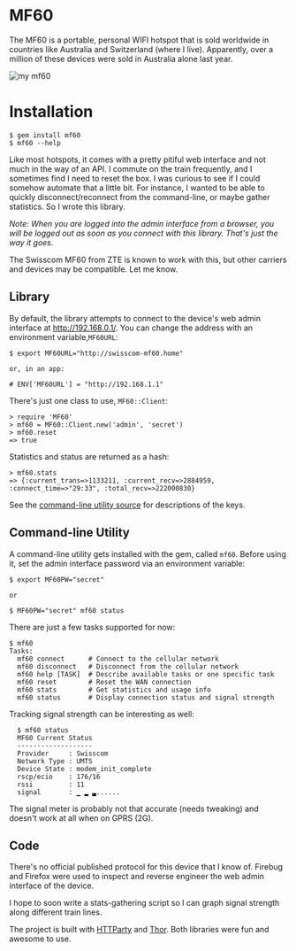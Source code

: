 # MF60 #

The MF60 is a portable, personal WIFI hotspot that is sold worldwide in countries like Australia and Switzerland (where I live). Apparently, over a million of these devices were sold in Australia alone last year.

![my mf60](http://dl.dropbox.com/u/385855/mf60.jpg)

# Installation #


    $ gem install mf60
    $ mf60 --help

Like most hotspots, it comes with a pretty pitiful web interface and not much in the way of an API. I commute on the train frequently, and I sometimes find I need to reset the box. I was curious to see if I could somehow automate that a little bit. For instance, I wanted to be able to quickly disconnect/reconnect from the command-line, or maybe gather statistics. So I wrote this library.

_Note: When you are logged into the admin interface from a browser, you will be logged out as soon as you connect with this library. That's just the way it goes._

The Swisscom MF60 from ZTE is known to work with this, but other carriers and devices may be compatible. Let me know.

## Library ##

By default, the library attempts to connect to the device's web admin interface at http://192.168.0.1/. You can change the address with an environment variable,`MF60URL`:

    $ export MF60URL="http://swisscom-mf60.home"
    
    or, in an app:
    
    # ENV['MF60URL'] = "http://192.168.1.1"

There's just one class to use, `MF60::Client`:
    
    > require 'MF60'
    > mf60 = MF60::Client.new('admin', 'secret')
    > mf60.reset
    => true
    
Statistics and status are returned as a hash:
    
    > mf60.stats
    => {:current_trans=>1133211, :current_recv=>2884959, :connect_time=>"29:33", :total_recv=>222000830}

See the [command-line utility source](https://github.com/somebox/MF60/blob/master/bin/mf60) for descriptions of the keys.


## Command-line Utility ##    
    
A command-line utility gets installed with the gem, called `mf60`. Before using it, set the admin interface password via an environment variable:

    $ export MF60PW="secret"

    or
    
    $ MF60PW="secret" mf60 status

There are just a few tasks supported for now:

    $ mf60
    Tasks:
      mf60 connect      # Connect to the cellular network
      mf60 disconnect   # Disconnect from the cellular network
      mf60 help [TASK]  # Describe available tasks or one specific task
      mf60 reset        # Reset the WAN connection
      mf60 stats        # Get statistics and usage info
      mf60 status       # Display connection status and signal strength
      
Tracking signal strength can be interesting as well:

      $ mf60 status
      MF60 Current Status
      -------------------
      Provider     : Swisscom
      Network Type : UMTS
      Device State : modem_init_complete
      rscp/ecio    : 176/16
      rssi         : 11
      signal       : ▁ ▂ ▃......

The signal meter is probably not that accurate (needs tweaking) and doesn't work at all when on GPRS (2G).

## Code   
      
There's no official published protocol for this device that I know of. Firebug and Firefox were used to inspect and reverse engineer the web admin interface of the device.

I hope to soon write a stats-gathering script so I can graph signal strength along different train lines.

The project is built with [HTTParty](https://github.com/jnunemaker/httparty) and [Thor](https://github.com/wycats/thor). Both libraries were fun and awesome to use.
